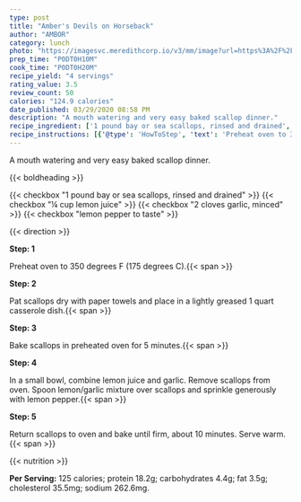 ```yaml
---
type: post
title: "Amber's Devils on Horseback"
author: "AMBOR"
category: lunch
photo: "https://imagesvc.meredithcorp.io/v3/mm/image?url=https%3A%2F%2Fimages.media-allrecipes.com%2Fuserphotos%2F8187524.jpg"
prep_time: "P0DT0H10M"
cook_time: "P0DT0H20M"
recipe_yield: "4 servings"
rating_value: 3.5
review_count: 50
calories: "124.9 calories"
date_published: 03/29/2020 08:58 PM
description: "A mouth watering and very easy baked scallop dinner."
recipe_ingredient: ['1 pound bay or sea scallops, rinsed and drained', '¼ cup lemon juice', '2 cloves garlic, minced', 'lemon pepper to taste']
recipe_instructions: [{'@type': 'HowToStep', 'text': 'Preheat oven to 350 degrees F (175 degrees C).\n'}, {'@type': 'HowToStep', 'text': 'Pat scallops dry with paper towels and place in a lightly greased 1 quart casserole dish.\n'}, {'@type': 'HowToStep', 'text': 'Bake scallops in preheated oven for 5 minutes.\n'}, {'@type': 'HowToStep', 'text': 'In a small bowl, combine lemon juice and garlic. Remove scallops from oven. Spoon lemon/garlic mixture over scallops and sprinkle generously with lemon pepper.\n'}, {'@type': 'HowToStep', 'text': 'Return scallops to oven and bake until firm, about 10 minutes. Serve warm.\n'}]
---
```


A mouth watering and very easy baked scallop dinner. 

{{< boldheading >}}

{{< checkbox "1 pound bay or sea scallops, rinsed and drained" >}}
{{< checkbox "¼ cup lemon juice" >}}
{{< checkbox "2 cloves garlic, minced" >}}
{{< checkbox "lemon pepper to taste" >}}


{{< direction >}}

**Step: 1**

Preheat oven to 350 degrees F (175 degrees C).{{< span >}}

**Step: 2**

Pat scallops dry with paper towels and place in a lightly greased 1 quart casserole dish.{{< span >}}

**Step: 3**

Bake scallops in preheated oven for 5 minutes.{{< span >}}

**Step: 4**

In a small bowl, combine lemon juice and garlic. Remove scallops from oven. Spoon lemon/garlic mixture over scallops and sprinkle generously with lemon pepper.{{< span >}}

**Step: 5**

Return scallops to oven and bake until firm, about 10 minutes. Serve warm.{{< span >}}

{{< nutrition >}}

**Per Serving:** 125 calories; protein 18.2g; carbohydrates 4.4g; fat 3.5g; cholesterol 35.5mg; sodium 262.6mg.